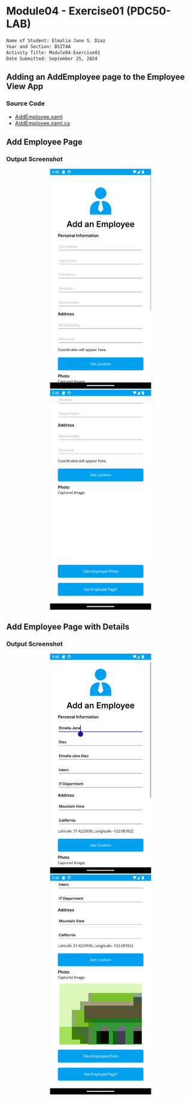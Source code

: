 # Module04 - Exercise01 (PDC50-LAB)

    Name of Student: Elmalia Jane S. Diaz
    Year and Section: BSIT4A
    Activity Title: Module04-Exercise01
    Date Submitted: September 25, 2024

## Adding an AddEmployee  page to the Employee View App
### Source Code
- [AddEmployee.xaml](Module03Exercise01/View/AddEmployee.xaml)
- [AddEmployee.xaml.cs](Module03Exercise01/View/AddEmployee.xaml.cs)

## Add Employee Page
### Output Screenshot
<p align="center">
    <img src="Screenshots/AddEmployee-1.png" alt="AddEmployee-1" width="270" height="585">
    <img src="Screenshots/AddEmployee-2.png" alt="AddEmployee-2" width="270" height="585">
</p>

## Add Employee Page with Details
### Output Screenshot
<p align="center">
    <img src="Screenshots/AddEmployeeWithDetails-1.png" alt="AddEmployeeWithDetails-1" width="270" height="585">
    <img src="Screenshots/AddEmployeeWithDetails-2.png" alt="AddEmployeeWithDetails-2" width="270" height="585">
</p>
